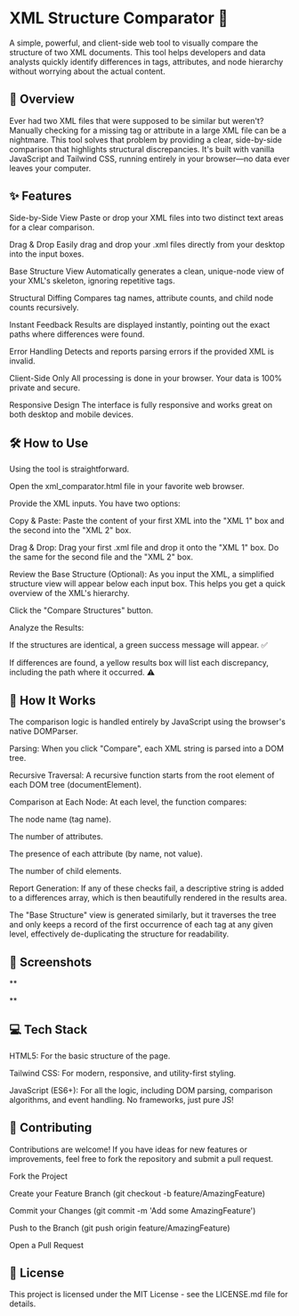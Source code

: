 # XML Structure Comparator 🚀

A simple, powerful, and client-side web tool to visually compare the structure of two XML documents. This tool helps developers and data analysts quickly identify differences in tags, attributes, and node hierarchy without worrying about the actual content.

## 📜 Overview
Ever had two XML files that were supposed to be similar but weren't? Manually checking for a missing tag or attribute in a large XML file can be a nightmare. This tool solves that problem by providing a clear, side-by-side comparison that highlights structural discrepancies. It's built with vanilla JavaScript and Tailwind CSS, running entirely in your browser—no data ever leaves your computer.

## ✨ Features

Side-by-Side View
Paste or drop your XML files into two distinct text areas for a clear comparison.



Drag & Drop
Easily drag and drop your .xml files directly from your desktop into the input boxes.

Base Structure View
Automatically generates a clean, unique-node view of your XML's skeleton, ignoring repetitive tags.

Structural Diffing
Compares tag names, attribute counts, and child node counts recursively.

Instant Feedback
Results are displayed instantly, pointing out the exact paths where differences were found.

Error Handling
Detects and reports parsing errors if the provided XML is invalid.

Client-Side Only
All processing is done in your browser. Your data is 100% private and secure.

Responsive Design
The interface is fully responsive and works great on both desktop and mobile devices.

## 🛠️ How to Use
Using the tool is straightforward.

Open the xml_comparator.html file in your favorite web browser.

Provide the XML inputs. You have two options:

Copy & Paste: Paste the content of your first XML into the "XML 1" box and the second into the "XML 2" box.

Drag & Drop: Drag your first .xml file and drop it onto the "XML 1" box. Do the same for the second file and the "XML 2" box.

Review the Base Structure (Optional): As you input the XML, a simplified structure view will appear below each input box. This helps you get a quick overview of the XML's hierarchy.

Click the "Compare Structures" button.

Analyze the Results:

If the structures are identical, a green success message will appear. ✅

If differences are found, a yellow results box will list each discrepancy, including the path where it occurred. ⚠️

## 🔬 How It Works
The comparison logic is handled entirely by JavaScript using the browser's native DOMParser.

Parsing: When you click "Compare", each XML string is parsed into a DOM tree.

Recursive Traversal: A recursive function starts from the root element of each DOM tree (documentElement).

Comparison at Each Node: At each level, the function compares:

The node name (tag name).

The number of attributes.

The presence of each attribute (by name, not value).

The number of child elements.

Report Generation: If any of these checks fail, a descriptive string is added to a differences array, which is then beautifully rendered in the results area.

The "Base Structure" view is generated similarly, but it traverses the tree and only keeps a record of the first occurrence of each tag at any given level, effectively de-duplicating the structure for readability.

## 📸 Screenshots
**

**

## 💻 Tech Stack
HTML5: For the basic structure of the page.

Tailwind CSS: For modern, responsive, and utility-first styling.

JavaScript (ES6+): For all the logic, including DOM parsing, comparison algorithms, and event handling. No frameworks, just pure JS!

## 🤝 Contributing
Contributions are welcome! If you have ideas for new features or improvements, feel free to fork the repository and submit a pull request.

Fork the Project

Create your Feature Branch (git checkout -b feature/AmazingFeature)

Commit your Changes (git commit -m 'Add some AmazingFeature')

Push to the Branch (git push origin feature/AmazingFeature)

Open a Pull Request

## 📄 License
This project is licensed under the MIT License - see the LICENSE.md file for details.
